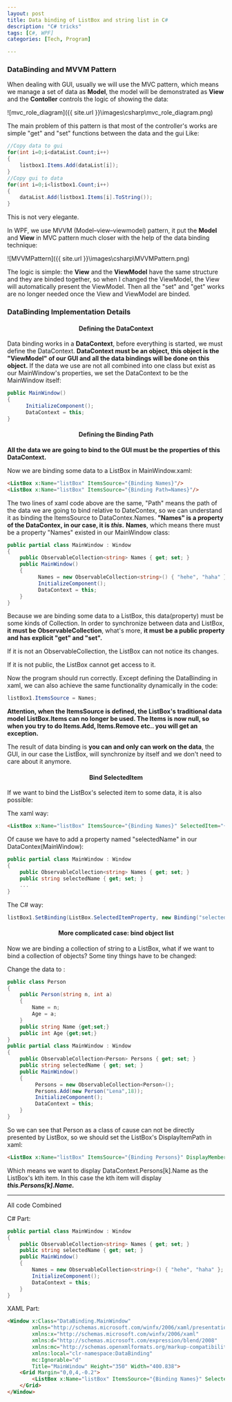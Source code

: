 ```yaml
---
layout: post
title: Data binding of ListBox and string list in C#
description: "C# tricks"
tags: [C#, WPF]
categories: [Tech, Program]

---
```


### DataBinding and MVVM Pattern

When dealing with GUI, usually we will use the MVC pattern, which means we manage a set of data as **Model**, the model will be demonstrated as **View** and the **Contoller** controls the logic of showing the data:

![mvc_role_diagram]({{ site.url }}\images\csharp\mvc_role_diagram.png)

The main problem of this pattern is that most of the controller's works are simple "get" and "set" functions between the data and the gui Like:

<!-- more -->

```c#
//Copy data to gui
for(int i=0;i<dataList.Count;i++)
{
	listbox1.Items.Add(dataList[i]);
}
//Copy gui to data
for(int i=0;i<listbox1.Count;i++)
{
	dataList.Add(listbox1.Items[i].ToString());
}
```

This is not very elegante.

In WPF, we use MVVM (Model–view–viewmodel) pattern, it put the **Model** and **View** in MVC pattern much closer with the help of the data binding technique:

![MVVMPattern]({{ site.url }}\images\csharp\MVVMPattern.png)

The logic is simple: the **View** and the **ViewModel** have the same structure and they are binded together, so when I changed the ViewModel, the View will automatically present the ViewModel. Then all the "set" and "get" works are no longer needed once the View and ViewModel are binded.

### DataBinding Implementation Details

#### <center>Defining the DataContext</center>

Data binding works in a **DataContext**, before everything is started, we must define the DataContext. **DataContext must be an object, this object is the "ViewModel" of our GUI and all the data bindings will be done on this object.** If the data we use are not all combined into one class but exist as our MainWindow's properties, we set the DataContext to be the MainWindow itself:

```c#
public MainWindow()
{
      InitializeComponent();
      DataContext = this;
}
```

#### <center>Defining the Binding Path</center>

**All the data we are going to bind to the GUI must be the properties of this DataContext.** 

Now we are binding some data to a ListBox in MainWindow.xaml:

```html
<ListBox x:Name="listBox" ItemsSource="{Binding Names}"/>
<ListBox x:Name="listBox" ItemsSource="{Binding Path=Names}"/>
```

The two lines of xaml code above are the same, "Path" means the path of the data we are going to bind relative to DateContex, so we can understand it as binding the ItemsSource to DataContex.Names. **"Names" is a property of the DataContex, in our case, it is *this*.** **Names**, which means there must be a property "Names" existed in our MainWindow class:

```c#
public partial class MainWindow : Window
{
    public ObservableCollection<string> Names { get; set; }
    public MainWindow()
    {
      	  Names = new ObservableCollection<string>() { "hehe", "haha" };
    	  InitializeComponent();
      	  DataContext = this;
    }
}
```

Because we are binding some data to a ListBox, this data(property) must be some kinds of Collection. In order to synchronize between data and ListBox, **it must be ObservableCollection**, what's more, **it must be a public property and has explicit "get" and "set".**

If it is not an ObservableCollection, the ListBox can not notice its changes. 

If it is not public, the ListBox cannot get access to it.

Now the program should run correctly. Except defining the DataBinding in xaml, we can also achieve the same functionality dynamically in the code:

```c#
listBox1.ItemsSource = Names;
```

**Attention, when the ItemsSource is defined, the ListBox's traditional data model ListBox.Items can no longer be used. The Items is now null, so when you try to do Items.Add, Items.Remove etc.. you will get an exception.**

The result of data binding is **you can and only can work on the data**, the GUI, in our case the ListBox, will synchronize by itself and we don't need to care about it anymore.

#### <center>Bind SelectedItem</center>

If we want to bind the ListBox's selected item to some data, it is also possible:

The xaml way:

```html
<ListBox x:Name="listBox" ItemsSource="{Binding Names}" SelectedItem="{Binding selectedName, Mode=TwoWay}"/>
```

Of cause we have to add a property named "selectedName" in our DataContex(MainWindow):

```c#
public partial class MainWindow : Window
{
	public ObservableCollection<string> Names { get; set; }
    public string selectedName { get; set; }
  	...
}
```

The C# way:

```c#
listBox1.SetBinding(ListBox.SelectedItemProperty, new Binding("selectedName"));
```

#### <center>More complicated case: bind object list</center>

Now we are binding a collection of string to a ListBox, what if we want to bind a collection of objects? Some tiny things have to be changed:

Change the data to :

```c#
public class Person
{
    public Person(string n, int a)
    {
    	Name = n;
        Age = a;
    }
    public string Name {get;set;}    
    public int Age {get;set;}    
}
public partial class MainWindow : Window
{
    public ObservableCollection<Person> Persons { get; set; }
    public string selectedName { get; set; }
    public MainWindow()
	{
         Persons = new ObservableCollection<Person>();
         Persons.Add(new Person("Lena",18));
      	 InitializeComponent();
      	 DataContext = this;
    }
}
```

So we can see that Person as a class of cause can not be directly presented by ListBox, so we should set the ListBox's DisplayItemPath in xaml:

```html
<ListBox x:Name="listBox" ItemsSource="{Binding Persons}" DisplayMemberPath="Name"/>
```

Which means we want to display DataContext.Persons[k].Name as the ListBox's kth item. In this case the kth item will display ***this.Persons[k].Name.***

------

All code Combined

C# Part:

```c#
public partial class MainWindow : Window
{
    public ObservableCollection<string> Names { get; set; }
    public string selectedName { get; set; }
    public MainWindow()
    {
        Names = new ObservableCollection<string>() { "hehe", "haha" };
        InitializeComponent();
        DataContext = this;
    }
}
```

XAML Part:

```html
<Window x:Class="DataBinding.MainWindow"
        xmlns="http://schemas.microsoft.com/winfx/2006/xaml/presentation"
        xmlns:x="http://schemas.microsoft.com/winfx/2006/xaml"
        xmlns:d="http://schemas.microsoft.com/expression/blend/2008"
        xmlns:mc="http://schemas.openxmlformats.org/markup-compatibility/2006"
        xmlns:local="clr-namespace:DataBinding"
        mc:Ignorable="d"
        Title="MainWindow" Height="350" Width="400.838">
    <Grid Margin="0,0,4,-0.2">
        <ListBox x:Name="listBox" ItemsSource="{Binding Names}" SelectedItem="{Binding selectedName, Mode=TwoWay}"/>
    </Grid>
</Window>
```